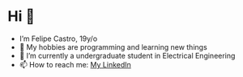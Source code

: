 # Hi 👋
- I’m Felipe Castro, 19y/o
- 👀 My hobbies are programming and learning new things
- 🌱 I’m currently a undergraduate student in Electrical Engineering
- 📫 How to reach me: <a href="https://www.linkedin.com/in/someflp" target="_blank">My LinkedIn</a>

<!---
dFLPp/dFLPp is a ✨ special ✨ repository because its `README.md` (this file) appears on your GitHub profile.
You can click the Preview link to take a look at your changes.
--->
